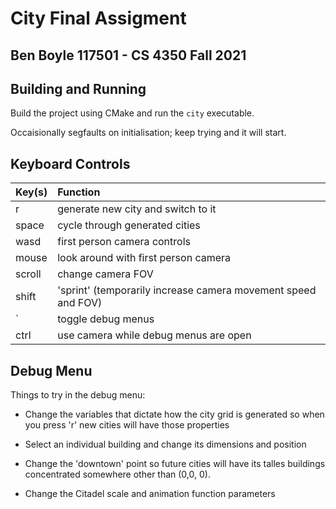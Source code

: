 # City Final Assigment

## Ben Boyle 117501 - CS 4350 Fall 2021

## Building and Running

Build the project using CMake and run the `city` executable.

Occaisionally segfaults on initialisation; keep trying and it will start.

## Keyboard Controls

| Key(s) | Function                                                      |
|--------|:--------------------------------------------------------------|
| r      | generate new city and switch to it                            |
| space  | cycle through generated cities                                |
| wasd   | first person camera controls                                  |
| mouse  | look around with first person camera                          |
| scroll | change camera FOV                                             |
| shift  | 'sprint' (temporarily increase camera movement speed and FOV) |
| `      | toggle debug menus                                            |
| ctrl   | use camera while debug menus are open                         |

## Debug Menu

Things to try in the debug menu:

* Change the variables that dictate how the city grid is generated so when you press 'r' new cities will have those properties

* Select an individual building and change its dimensions and position

* Change the 'downtown' point so future cities will have its talles buildings concentrated somewhere other than (0,0, 0).

* Change the Citadel scale and animation function parameters
